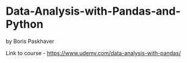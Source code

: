 # Data-Analysis-with-Pandas-and-Python
by Boris Paskhaver

Link to course - https://www.udemy.com/data-analysis-with-pandas/
